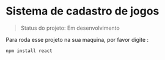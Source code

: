 <h1>Sistema de cadastro de jogos </h1>

> Status do projeto: Em desenvolvimento

Para roda esse projeto na sua maquina, por favor digite :

```
npm install react
```
